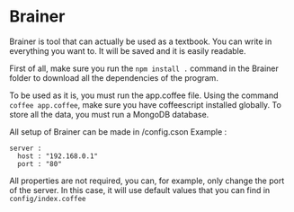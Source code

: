 # Brainer

Brainer is tool that can actually be used as a textbook. You can write in everything you want to. It will be saved and it is easily readable.

First of all, make sure you run the `npm install .` command in the Brainer folder to download all the dependencies of the program.

To be used as it is, you must run the app.coffee file. Using the command `coffee app.coffee`, make sure you have coffeescript installed globally. To store all the data, you must run a MongoDB database.

All setup of Brainer can be made in /config.cson
Example :
```
server :
  host : "192.168.0.1"
  port : "80"
```

All properties are not required, you can, for example, only change the port of the server. In this case, it will use default values that you can find in `config/index.coffee`
